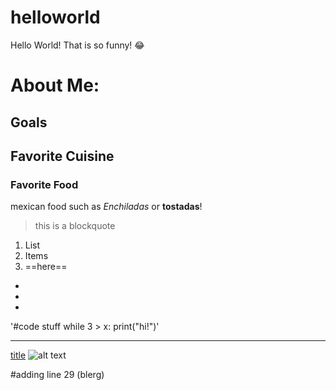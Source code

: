 # helloworld
Hello World!
That is so funny! :joy:
# About Me:
## Goals
## Favorite Cuisine
### Favorite Food
mexican food such as *Enchiladas* or **tostadas**!
> this is a blockquote

1. List
2. Items
3. ==here==
-
-
-
'#code stuff 
while 3 > x:
  print("hi!")'


-------
[title](https://www.google.come)
![alt text](image.jpg)
 

 
 
 #adding line 29 (blerg)
